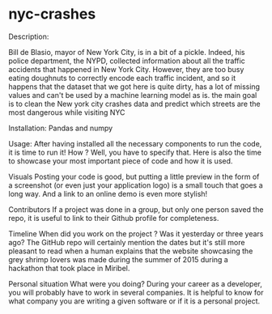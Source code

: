 # nyc-crashes
Description: 

Bill de Blasio, mayor of New York City, is in a bit of a pickle. Indeed, his police department, the NYPD, collected information about all the traffic accidents that happened in New York City. However, they are too busy eating doughnuts to correctly encode each traffic incident, and so it happens that the dataset that we got here is quite dirty, has a lot of missing values and can't be used by a machine learning model as is. the main goal is to clean the New york city crashes data and predict which streets are the most dangerous while visiting NYC


Installation: 
  Pandas and numpy



Usage:
After having installed all the necessary components to run the code, it is time to run it! How ? Well, you have to specify that.
Here is also the time to showcase your most important piece of code and how it is used.

Visuals
Posting your code is good, but putting a little preview in the form of a screenshot (or even just your application logo) is a small touch that goes a long way. And a link to an online demo is even more stylish!

Contributors
If a project was done in a group, but only one person saved the repo, it is useful to link to their Github profile for completeness.

Timeline
When did you work on the project ? Was it yesterday or three years ago? The GitHub repo will certainly mention the dates but it's still more pleasant to read when a human explains that the website showcasing the grey shrimp lovers was made during the summer of 2015 during a hackathon that took place in Miribel.

Personal situation
What were you doing? During your career as a developer, you will probably have to work in several companies. It is helpful to know for what company you are writing a given software or if it is a personal project.
